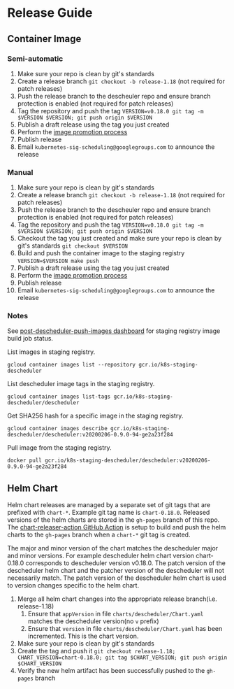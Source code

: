 # Release Guide

## Container Image

### Semi-automatic

1. Make sure your repo is clean by git's standards
2. Create a release branch `git checkout -b release-1.18` (not required for patch releases)
3. Push the release branch to the descheuler repo and ensure branch protection is enabled (not required for patch releases)
4. Tag the repository and push the tag `VERSION=v0.18.0 git tag -m $VERSION $VERSION; git push origin $VERSION`
5. Publish a draft release using the tag you just created
6. Perform the [image promotion process](https://github.com/kubernetes/k8s.io/tree/master/k8s.gcr.io#image-promoter)
7. Publish release
8. Email `kubernetes-sig-scheduling@googlegroups.com` to announce the release

### Manual

1. Make sure your repo is clean by git's standards
2. Create a release branch `git checkout -b release-1.18` (not required for patch releases)
3. Push the release branch to the descheuler repo and ensure branch protection is enabled (not required for patch releases)
4. Tag the repository and push the tag `VERSION=v0.18.0 git tag -m $VERSION $VERSION; git push origin $VERSION`
5. Checkout the tag you just created and make sure your repo is clean by git's standards `git checkout $VERSION`
6. Build and push the container image to the staging registry `VERSION=$VERSION make push`
7. Publish a draft release using the tag you just created
8. Perform the [image promotion process](https://github.com/kubernetes/k8s.io/tree/master/k8s.gcr.io#image-promoter)
9. Publish release
10. Email `kubernetes-sig-scheduling@googlegroups.com` to announce the release

### Notes
See [post-descheduler-push-images dashboard](https://testgrid.k8s.io/sig-scheduling#post-descheduler-push-images) for staging registry image build job status.

List images in staging registry.
```
gcloud container images list --repository gcr.io/k8s-staging-descheduler
```

List descheduler image tags in the staging registry.
```
gcloud container images list-tags gcr.io/k8s-staging-descheduler/descheduler
```

Get SHA256 hash for a specific image in the staging registry.
```
gcloud container images describe gcr.io/k8s-staging-descheduler/descheduler:v20200206-0.9.0-94-ge2a23f284
```

Pull image from the staging registry.
```
docker pull gcr.io/k8s-staging-descheduler/descheduler:v20200206-0.9.0-94-ge2a23f284
```

## Helm Chart
Helm chart releases are managed by a separate set of git tags that are prefixed with `chart-*`. Example git tag name is `chart-0.18.0`. Released versions of the
helm charts are stored in the `gh-pages` branch of this repo. The [chart-releaser-action GitHub Action](https://github.com/helm/chart-releaser-action) is setup to
build and push the helm charts to the `gh-pages` branch when a `chart-*` git tag is created.

The major and minor version of the chart matches the descheduler major and minor versions. For example descheduler helm chart version chart-0.18.0 corresponds
to descheduler version v0.18.0. The patch version of the descheduler helm chart and the patcher version of the descheduler will not necessarily match. The patch
version of the descheduler helm chart is used to version changes specific to the helm chart.

1. Merge all helm chart changes into the appropriate release branch(i.e. release-1.18)
   1. Ensure that `appVersion` in file `charts/descheduler/Chart.yaml` matches the descheduler version(no `v` prefix)
   2. Ensure that `version` in file `charts/descheduler/Chart.yaml` has been incremented. This is the chart version.
2. Make sure your repo is clean by git's standards
3. Create the tag and push it `git checkout release-1.18; CHART_VERSION=chart-0.18.0; git tag $CHART_VERSION; git push origin $CHART_VERSION`
4. Verify the new helm artifact has been successfully pushed to the `gh-pages` branch
